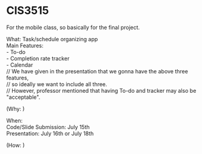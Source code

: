 # CIS3515
For the mobile class, so basically for the final project.   

What: Task/schedule organizing app  
    Main Features:  
        - To-do  
        - Completion rate tracker  
        - Calendar  
    // We have given in the presentation that we gonna have the above three features,  
    // so ideally we want to include all three.   
    // However, professor mentioned that having To-do and tracker may also be "acceptable".  

(Why: )  

When:   
    Code/Slide Submission: July 15th  
    Presentation: July 16th or July 18th  

(How: )  